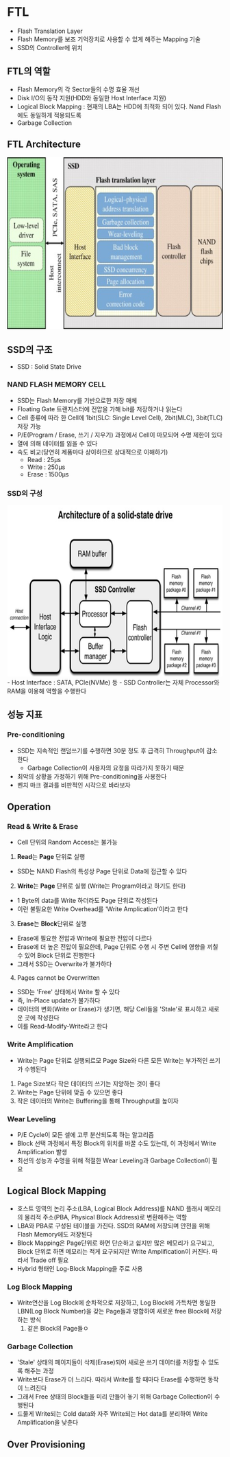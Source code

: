 # FTL
- Flash Translation Layer
- Flash Memory를 보조 기억장치로 사용할 수 있게 해주는 Mapping 기술
- SSD의 Controller에 위치

## FTL의 역할
- Flash Memory의 각 Sector들의 수명 효율 개선
- Disk I/O의 동작 지원(HDD와 동일한 Host Interface 지원)
- Logical Block Mapping : 현재의 LBA는 HDD에 최적화 되어 있다. Nand Flash에도 동일하게 적용되도록
- Garbage Collection

## FTL Architecture
<img src="../image/FTL_architecture_3.jpg" width="600" height="400">  

## SSD의 구조
- SSD : Solid State Drive
### NAND FLASH MEMORY CELL
- SSD는 Flash Memory를 기반으로한 저장 매체
- Floating Gate 트랜지스터에 전압을 가해 bit를 저장하거나 읽는다
- Cell 종류에 따라 한 Cell에 1bit(SLC: Single Level Cell), 2bit(MLC), 3bit(TLC) 저장 가능
- P/E(Program / Erase, 쓰기 / 지우기) 과정에서 Cell이 마모되어 수명 제한이 있다
- 열에 의해 데이터를 잃을 수 있다
- 속도 비교(당연히 제품마다 상이하므로 상대적으로 이해하기)
  - Read  : 25μs
  - Write : 250μs
  - Erase : 1500μs

### SSD의 구성
<img src="../image/FTL_architecture_1.PNG" width="600" height="400">  
- Host Interface : SATA, PCIe(NVMe) 등
- SSD Controller는 자체 Processor와 RAM을 이용해 역할을 수행한다

## 성능 지표
### Pre-conditioning
- SSD는 지속적인 랜덤쓰기를 수행하면 30분 정도 후 급격히 Throughput이 감소한다
  - Garbage Collection이 사용자의 요청을 따라가지 못하기 때문
- 최악의 상황을 가정하기 위해 Pre-conditioning을 사용한다
- 벤치 마크 결과를 비판적인 시각으로 바라보자

## Operation
### Read & Write & Erase
- Cell 단위의 Random Access는 불가능
1. **Read**는 **Page** 단위로 실행
  - SSD는 NAND Flash의 특성상 Page 단위로 Data에 접근할 수 있다
2. **Write**는 **Page** 단위로 실행 (Write는 Program이라고 하기도 한다)
  - 1 Byte의 data를 Write 하더라도 Page 단위로 작성된다
  - 이런 불필요한 Write Overhead를 'Write Amplication'이라고 한다
3. **Erase**는 **Block**단위로 실행
  - Erase에 필요한 전압과 Write에 필요한 전압이 다르다
  - Erase에 더 높은 전압이 필요한데, Page 단위로 수행 시 주변 Cell에 영향을 끼칠 수 있어 Block 단위로 진행한다
  - 그래서 SSD는 Overwrite가 불가하다 
4. Pages cannot be Overwritten
  -  SSD는 'Free' 상태에서 Write 할 수 있다
  -  즉, In-Place update가 불가하다
  -  데이터의 변화(Write or Erase)가 생기면, 해당 Cell들을 'Stale'로 표시하고 새로운 곳에 작성한다
  -  이를 Read-Modify-Write라고 한다

### Write Amplification
- Write는 Page 단위로 실행되르모 Page Size와 다른 모든 Write는 부가적인 쓰기가 수행된다
1. Page Size보다 작은 데이터의 쓰기는 지양하는 것이 좋다
2. Write는 Page 단위에 맞출 수 있으면 좋다
3. 작은 데이터의 Write는 Buffering을 통해 Throughput을 높이자

### Wear Leveling
- P/E Cycle이 모든 셀에 고루 분산되도록 하는 알고리즘
- Block 선택 과정에서 특정 Block의 위치를 바꿀 수도 있는데, 이 과정에서 Write Amplification 발생
- 최선의 성능과 수명을 위해 적절한 Wear Leveling과 Garbage Collection이 필요

## Logical Block Mapping
- 호스트 영역의 논리 주소(LBA, Logical Block Address)를 NAND 플래시 메모리의 물리적 주소(PBA, Physical Block Address)로 변환해주는 역할
- LBA와 PBA로 구성된 테이블을 가진다. SSD의 RAM에 저장되며 안전을 위해 Flash Memory에도 저장된다
- Block Mapping은 Page단위로 하면 단순하고 쉽지만 많은 메모리가 요구되고, Block 단위로 하면 메모리는 적게 요구되지만 Write Amplification이 커진다. 따라서 Trade off 필요
- Hybrid 형태인 Log-Block Mapping을 주로 사용

### Log Block Mapping
- Write연산을 Log Block에 순차적으로 저장하고, Log Block에 가득차면 동일한 LBN(Log Block Number)을 갖는 Page들과 병합하여 새로운 free Block에 저장하는 방식
  1. 같은 Block의 Page들ㅇ


### Garbage Collection
- 'Stale' 상태의 페이지들이 삭제(Erase)되어 새로운 쓰기 데이터를 저장할 수 있도록 해주는 과정
- Write보다 Erase가 더 느리다. 따라서 Write를 할 때마다 Erase를 수행하면 동작이 느려진다
- 그래서 Free 상태의 Block들을 미리 만들어 놓기 위해 Garbage Collection이 수행된다
- 드물게 Write되는 Cold data와 자주 Write되는 Hot data를 분리하여 Write Amplification을 낮춘다

## Over Provisioning

